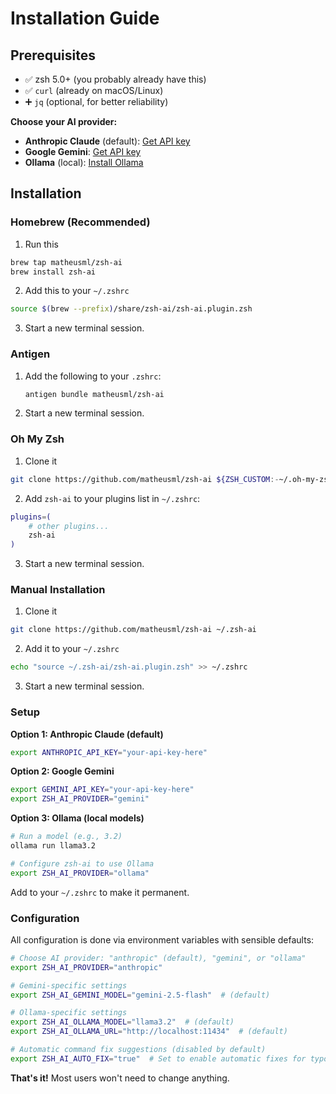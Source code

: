 # Installation Guide

## Prerequisites

- ✅ zsh 5.0+ (you probably already have this)
- ✅ `curl` (already on macOS/Linux)
- ➕ `jq` (optional, for better reliability)

**Choose your AI provider:**
- **Anthropic Claude** (default): [Get API key](https://console.anthropic.com/account/keys)
- **Google Gemini**: [Get API key](https://makersuite.google.com/app/apikey)
- **Ollama** (local): [Install Ollama](https://ollama.ai/download)

## Installation

### Homebrew (Recommended)

1. Run this

```bash
brew tap matheusml/zsh-ai
brew install zsh-ai
```

2. Add this to your `~/.zshrc`

```bash
source $(brew --prefix)/share/zsh-ai/zsh-ai.plugin.zsh
```

3. Start a new terminal session.

### Antigen

1. Add the following to your `.zshrc`:

    ```sh
    antigen bundle matheusml/zsh-ai
    ```

2. Start a new terminal session.

### Oh My Zsh

1. Clone it
```bash
git clone https://github.com/matheusml/zsh-ai ${ZSH_CUSTOM:-~/.oh-my-zsh/custom}/plugins/zsh-ai
```

2. Add `zsh-ai` to your plugins list in `~/.zshrc`:

```bash
plugins=( 
    # other plugins...
    zsh-ai
)
```

3. Start a new terminal session.

### Manual Installation

1. Clone it
```bash
git clone https://github.com/matheusml/zsh-ai ~/.zsh-ai
```

2. Add it to your `~/.zshrc`
```bash
echo "source ~/.zsh-ai/zsh-ai.plugin.zsh" >> ~/.zshrc
```

3. Start a new terminal session.

### Setup

**Option 1: Anthropic Claude (default)**
```bash
export ANTHROPIC_API_KEY="your-api-key-here"
```

**Option 2: Google Gemini**
```bash
export GEMINI_API_KEY="your-api-key-here"
export ZSH_AI_PROVIDER="gemini"
```

**Option 3: Ollama (local models)**
```bash
# Run a model (e.g., 3.2)
ollama run llama3.2

# Configure zsh-ai to use Ollama
export ZSH_AI_PROVIDER="ollama"
```

Add to your `~/.zshrc` to make it permanent.

### Configuration

All configuration is done via environment variables with sensible defaults:

```bash
# Choose AI provider: "anthropic" (default), "gemini", or "ollama"
export ZSH_AI_PROVIDER="anthropic"

# Gemini-specific settings
export ZSH_AI_GEMINI_MODEL="gemini-2.5-flash"  # (default)

# Ollama-specific settings 
export ZSH_AI_OLLAMA_MODEL="llama3.2"  # (default)
export ZSH_AI_OLLAMA_URL="http://localhost:11434"  # (default)

# Automatic command fix suggestions (disabled by default)
export ZSH_AI_AUTO_FIX="true"  # Set to enable automatic fixes for typos
```

**That's it!** Most users won't need to change anything.